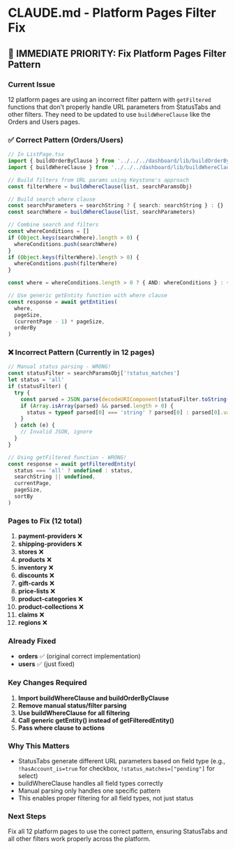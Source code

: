 # CLAUDE.md - Platform Pages Filter Fix

## 🚨 IMMEDIATE PRIORITY: Fix Platform Pages Filter Pattern

### Current Issue
12 platform pages are using an incorrect filter pattern with `getFiltered` functions that don't properly handle URL parameters from StatusTabs and other filters. They need to be updated to use `buildWhereClause` like the Orders and Users pages.

### ✅ Correct Pattern (Orders/Users)
```typescript
// In ListPage.tsx
import { buildOrderByClause } from '../../../dashboard/lib/buildOrderByClause'
import { buildWhereClause } from '../../../dashboard/lib/buildWhereClause'

// Build filters from URL params using Keystone's approach
const filterWhere = buildWhereClause(list, searchParamsObj)

// Build search where clause
const searchParameters = searchString ? { search: searchString } : {}
const searchWhere = buildWhereClause(list, searchParameters)

// Combine search and filters
const whereConditions = []
if (Object.keys(searchWhere).length > 0) {
  whereConditions.push(searchWhere)
}
if (Object.keys(filterWhere).length > 0) {
  whereConditions.push(filterWhere)
}

const where = whereConditions.length > 0 ? { AND: whereConditions } : {}

// Use generic getEntity function with where clause
const response = await getEntities(
  where,
  pageSize,
  (currentPage - 1) * pageSize,
  orderBy
)
```

### ❌ Incorrect Pattern (Currently in 12 pages)
```typescript
// Manual status parsing - WRONG!
const statusFilter = searchParamsObj['!status_matches']
let status = 'all'
if (statusFilter) {
  try {
    const parsed = JSON.parse(decodeURIComponent(statusFilter.toString()))
    if (Array.isArray(parsed) && parsed.length > 0) {
      status = typeof parsed[0] === 'string' ? parsed[0] : parsed[0].value
    }
  } catch (e) {
    // Invalid JSON, ignore
  }
}

// Using getFiltered function - WRONG!
const response = await getFilteredEntity(
  status === 'all' ? undefined : status,
  searchString || undefined,
  currentPage,
  pageSize,
  sortBy
)
```

### Pages to Fix (12 total)

1. **payment-providers** ❌
2. **shipping-providers** ❌
3. **stores** ❌
4. **products** ❌
5. **inventory** ❌
6. **discounts** ❌
7. **gift-cards** ❌
8. **price-lists** ❌
9. **product-categories** ❌
10. **product-collections** ❌
11. **claims** ❌
12. **regions** ❌

### Already Fixed
- **orders** ✅ (original correct implementation)
- **users** ✅ (just fixed)

### Key Changes Required

1. **Import buildWhereClause and buildOrderByClause**
2. **Remove manual status/filter parsing**
3. **Use buildWhereClause for all filtering**
4. **Call generic getEntity() instead of getFilteredEntity()**
5. **Pass where clause to actions**

### Why This Matters
- StatusTabs generate different URL parameters based on field type (e.g., `!hasAccount_is=true` for checkbox, `!status_matches=["pending"]` for select)
- buildWhereClause handles all field types correctly
- Manual parsing only handles one specific pattern
- This enables proper filtering for all field types, not just status

### Next Steps
Fix all 12 platform pages to use the correct pattern, ensuring StatusTabs and all other filters work properly across the platform.